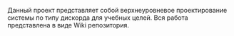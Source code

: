 Данный проект представляет собой верхнеуровневое проектирование системы по типу дискорда для учебных целей.
Вся работа представлена в виде Wiki репозитория.
